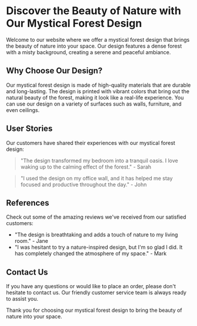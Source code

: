 <!--font:Poppins-->

# Discover the Beauty of Nature with Our Mystical Forest Design

Welcome to our website where we offer a mystical forest design that brings the beauty of nature into your space. Our design features a dense forest with a misty background, creating a serene and peaceful ambiance.

## Why Choose Our Design?

Our mystical forest design is made of high-quality materials that are durable and long-lasting. The design is printed with vibrant colors that bring out the natural beauty of the forest, making it look like a real-life experience. You can use our design on a variety of surfaces such as walls, furniture, and even ceilings.

## User Stories

Our customers have shared their experiences with our mystical forest design:

> "The design transformed my bedroom into a tranquil oasis. I love waking up to the calming effect of the forest." - Sarah

> "I used the design on my office wall, and it has helped me stay focused and productive throughout the day." - John

## References

Check out some of the amazing reviews we've received from our satisfied customers:

- "The design is breathtaking and adds a touch of nature to my living room." - Jane
- "I was hesitant to try a nature-inspired design, but I'm so glad I did. It has completely changed the atmosphere of my space." - Mark

## Contact Us

If you have any questions or would like to place an order, please don't hesitate to contact us. Our friendly customer service team is always ready to assist you.

Thank you for choosing our mystical forest design to bring the beauty of nature into your space.

<!--

Write me content for website with wallpaper which alt text is:

"A forest with a misty background"

The name/title of the page should not be 1:1 copy of the alt text but rather a real content of the website which is using this wallpaper.

- Use markdown format 
- Start with heading
- Heading should be short and concise
- The content should look like a real website 
- The website should not be about the wallpaper, wallpaper is just a related background
- Heading should be contain work "wallpaper" or "background"
- Include real sections like references, contact, user stories, etc. use things relevant to the page purpose.
- Feel free to use structure like headings, bullets, numbering, blockquotes, paragraphs, horizontal lines, etc.
- You can use formatting like bold or _italic_
- You can include UTF-8 emojis
- Links should be only #hash anchors (and you can refer to the document itself)
- Do not include images


---


# Explore the Mystical Forest Wallpaper

Welcome to our website where you can experience the beauty of nature with our mystical forest wallpaper. Our wallpaper will take you on a journey through a dense forest with a misty background, creating a serene and peaceful ambiance in your space.

## Why Choose Our Wallpaper?

Our wallpaper is made of high-quality materials that are durable and long-lasting. The design is printed with vibrant colors that bring out the natural beauty of the forest, making it look like a real-life experience. Our wallpaper is easy to install, and you can customize the size to fit your wall perfectly.

## User Stories

Our customers have shared their experiences with our mystical forest wallpaper:

> "I love the calming effect that the wallpaper has on my room. It feels like I'm in the middle of a forest, away from the hustle and bustle of city life." - Sarah

> "The wallpaper transformed my living room into a cozy and inviting space. I get so many compliments from my guests." - John

## References

Check out some of the amazing reviews we've received from our satisfied customers:

- "The wallpaper is stunning! It looks even better in person than it does online." - Jane
- "I was hesitant to try wallpaper, but I'm so glad I did. The installation was easy, and the result is breathtaking." - Mark

## Contact Us

If you have any questions or would like to place an order, please don't hesitate to contact us. Our friendly customer service team is always ready to assist you.

Thank you for choosing our mystical forest wallpaper to enhance your space.


---


Heading should not include word "wallpaper". The website should not be about the wallpaper itself, wallpaper is just a related background, rewrite whole content.


---


# Create a Tranquil Atmosphere with Our Mystical Forest Design

Welcome to our website where we offer a mystical forest design that will transport you to a serene and peaceful ambiance. Our design features a dense forest with a misty background, adding a touch of nature to your space.

## Why Choose Our Design?

Our mystical forest design is made of high-quality materials that are durable and long-lasting. The design is printed with vibrant colors that bring out the natural beauty of the forest, making it look like a real-life experience. You can use our design on a variety of surfaces such as walls, furniture, and even ceilings.

## User Stories

Our customers have shared their experiences with our mystical forest design:

> "The design transformed my bedroom into a tranquil oasis. I love waking up to the calming effect of the forest." - Sarah

> "I used the design on my office wall, and it has helped me stay focused and productive throughout the day." - John

## References

Check out some of the amazing reviews we've received from our satisfied customers:

- "The design is breathtaking and adds a touch of nature to my living room." - Jane
- "I was hesitant to try a nature-inspired design, but I'm so glad I did. It has completely changed the atmosphere of my space." - Mark

## Contact Us

If you have any questions or would like to place an order, please don't hesitate to contact us. Our friendly customer service team is always ready to assist you.

Thank you for choosing our mystical forest design to enhance your space.


---


Heading is too long, rewrite whole content.


---


# Experience the Serenity of Nature with Our Mystical Forest Design

Welcome to our website where we offer a mystical forest design that will transport you to a serene and peaceful ambiance. Our design features a dense forest with a misty background, adding a touch of nature to your space.

## Why Choose Our Design?

Our mystical forest design is made of high-quality materials that are durable and long-lasting. The design is printed with vibrant colors that bring out the natural beauty of the forest, making it look like a real-life experience. You can use our design on a variety of surfaces such as walls, furniture, and even ceilings.

## User Stories

Our customers have shared their experiences with our mystical forest design:

> "The design transformed my bedroom into a tranquil oasis. I love waking up to the calming effect of the forest." - Sarah

> "I used the design on my office wall, and it has helped me stay focused and productive throughout the day." - John

## References

Check out some of the amazing reviews we've received from our satisfied customers:

- "The design is breathtaking and adds a touch of nature to my living room." - Jane
- "I was hesitant to try a nature-inspired design, but I'm so glad I did. It has completely changed the atmosphere of my space." - Mark

## Contact Us

If you have any questions or would like to place an order, please don't hesitate to contact us. Our friendly customer service team is always ready to assist you.

Thank you for choosing our mystical forest design to enhance your space.


---


Heading is too long, rewrite whole content.


---


# Discover the Beauty of Nature with Our Mystical Forest Design

Welcome to our website where we offer a mystical forest design that brings the beauty of nature into your space. Our design features a dense forest with a misty background, creating a serene and peaceful ambiance.

## Why Choose Our Design?

Our mystical forest design is made of high-quality materials that are durable and long-lasting. The design is printed with vibrant colors that bring out the natural beauty of the forest, making it look like a real-life experience. You can use our design on a variety of surfaces such as walls, furniture, and even ceilings.

## User Stories

Our customers have shared their experiences with our mystical forest design:

> "The design transformed my bedroom into a tranquil oasis. I love waking up to the calming effect of the forest." - Sarah

> "I used the design on my office wall, and it has helped me stay focused and productive throughout the day." - John

## References

Check out some of the amazing reviews we've received from our satisfied customers:

- "The design is breathtaking and adds a touch of nature to my living room." - Jane
- "I was hesitant to try a nature-inspired design, but I'm so glad I did. It has completely changed the atmosphere of my space." - Mark

## Contact Us

If you have any questions or would like to place an order, please don't hesitate to contact us. Our friendly customer service team is always ready to assist you.

Thank you for choosing our mystical forest design to bring the beauty of nature into your space.


---


Write me a Google font which is best fitting for the website.

Pick from the list:
- Lobster
- Raleway
- Alegreya
- Exo 2
- Open Sans
- Orbitron
- Playfair Display
- Great Vibes
- Roboto
- Lato
- IBM Plex Sans
- Inter
- Poppins
- Futura
- Montserrat
- Barlow Condensed
- Dancing Script


Write just the font name nothing else.


---


Poppins

-->
